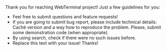 Thank you for reaching WebTerminal project! Just a few guidelines for you:

+ Feel free to submit questions and feature requests!
+ If you are going to submit bug report, please include technical details: Caché version and a way how to reproduce the problem. Please, submit some demonstration code (when appropriate).
+ By using search, check if there were no such issues before.
+ Replace this text with your issue! Thanks!
